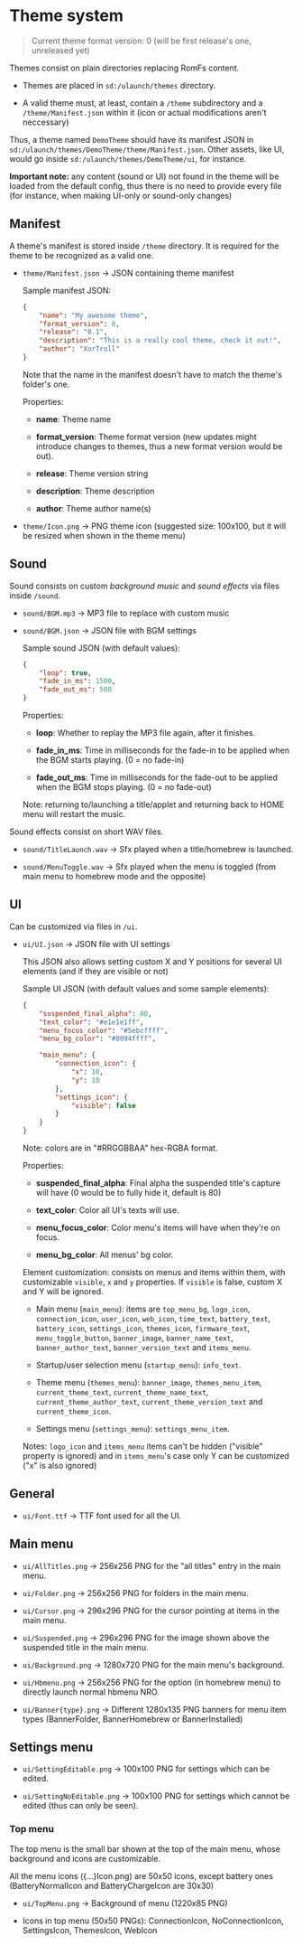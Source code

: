 # Theme system

> Current theme format version: 0 (will be first release's one, unreleased yet)

Themes consist on plain directories replacing RomFs content.

- Themes are placed in `sd:/ulaunch/themes` directory.

- A valid theme must, at least, contain a `/theme` subdirectory and a `/theme/Manifest.json` within it (icon or actual modifications aren't neccessary)

Thus, a theme named `DemoTheme` should have its manifest JSON in `sd:/ulaunch/themes/DemoTheme/theme/Manifest.json`. Other assets, like UI, would go inside `sd:/ulaunch/themes/DemoTheme/ui`, for instance.

**Important note:** any content (sound or UI) not found in the theme will be loaded from the default config, thus there is no need to provide every file (for instance, when making UI-only or sound-only changes)

## Manifest

A theme's manifest is stored inside `/theme` directory. It is required for the theme to be recognized as a valid one.

- `theme/Manifest.json` -> JSON containing theme manifest

   Sample manifest JSON:

    ```json
    {
        "name": "My awesome theme",
        "format_version": 0,
        "release": "0.1",
        "description": "This is a really cool theme, check it out!",
        "author": "XorTroll"
    }
    ```

    Note that the name in the manifest doesn't have to match the theme's folder's one.

    Properties:

    - **name**: Theme name

    - **format_version**: Theme format version (new updates might introduce changes to themes, thus a new format version would be out).

    - **release**: Theme version string

    - **description**: Theme description

    - **author**: Theme author name(s)

- `theme/Icon.png` -> PNG theme icon (suggested size: 100x100, but it will be resized when shown in the theme menu)

## Sound

Sound consists on custom *background music* and *sound effects* via files inside `/sound`.

- `sound/BGM.mp3` -> MP3 file to replace with custom music

- `sound/BGM.json` -> JSON file with BGM settings

   Sample sound JSON (with default values):

    ```json
    {
        "loop": true,
        "fade_in_ms": 1500,
        "fade_out_ms": 500
    }
    ```

    Properties:

    - **loop**: Whether to replay the MP3 file again, after it finishes.

    - **fade_in_ms**: Time in milliseconds for the fade-in to be applied when the BGM starts playing. (0 = no fade-in)

    - **fade_out_ms**: Time in milliseconds for the fade-out to be applied when the BGM stops playing. (0 = no fade-out)

    Note: returning to/launching a title/applet and returning back to HOME menu will restart the music.

Sound effects consist on short WAV files.

- `sound/TitleLaunch.wav` -> Sfx played when a title/homebrew is launched.

- `sound/MenuToggle.wav` -> Sfx played when the menu is toggled (from main menu to homebrew mode and the opposite)

## UI

Can be customized via files in `/ui`.

- `ui/UI.json` -> JSON file with UI settings

   This JSON also allows setting custom X and Y positions for several UI elements (and if they are visible or not)

   Sample UI JSON (with default values and some sample elements):

    ```json
    {
        "suspended_final_alpha": 80,
        "text_color": "#e1e1e1ff",
        "menu_focus_color": "#5ebcffff",
        "menu_bg_color": "#0094ffff",

        "main_menu": {
            "connection_icon": {
                "x": 10,
                "y": 10
            },
            "settings_icon": {
                "visible": false
            }
        }
    }
    ```

    Note: colors are in "#RRGGBBAA" hex-RGBA format.

    Properties:

    - **suspended_final_alpha**: Final alpha the suspended title's capture will have (0 would be to fully hide it, default is 80)

    - **text_color**: Color all UI's texts will use.

    - **menu_focus_color**: Color menu's items will have when they're on focus.

    - **menu_bg_color**: All menus' bg color.

    Element customization: consists on menus and items within them, with customizable `visible`, `x` and `y` properties. If `visible` is false, custom X and Y will be ignored.

    - Main menu (`main_menu`): items are `top_menu_bg`, `logo_icon`, `connection_icon`, `user_icon`, `web_icon`, `time_text`, `battery_text`, `battery_icon`, `settings_icon`, `themes_icon`, `firmware_text`, `menu_toggle_button`, `banner_image`, `banner_name_text`, `banner_author_text`, `banner_version_text` and `items_menu`.

    - Startup/user selection menu (`startup_menu`): `info_text`.

    - Theme menu (`themes_menu`): `banner_image`, `themes_menu_item`, `current_theme_text`, `current_theme_name_text`, `current_theme_author_text`, `current_theme_version_text` and `current_theme_icon`.

    - Settings menu (`settings_menu`): `settings_menu_item`.

    Notes: `logo_icon` and `items_menu` items can't be hidden ("visible" property is ignored) and in `items_menu`'s case only Y can be customized ("x" is also ignored)

## General

- `ui/Font.ttf` -> TTF font used for all the UI.

## Main menu

- `ui/AllTitles.png` -> 256x256 PNG for the "all titles" entry in the main menu.

- `ui/Folder.png` -> 256x256 PNG for folders in the main menu.

- `ui/Cursor.png` -> 296x296 PNG for the cursor pointing at items in the main menu.

- `ui/Suspended.png` -> 296x296 PNG for the image shown above the suspended title in the main menu.

- `ui/Background.png` -> 1280x720 PNG for the main menu's background.

- `ui/Hbmenu.png` -> 256x256 PNG for the option (in homebrew menu) to directly launch normal hbmenu NRO.

- `ui/Banner{type}.png` -> Different 1280x135 PNG banners for menu item types (BannerFolder, BannerHomebrew or BannerInstalled)

## Settings menu

- `ui/SettingEditable.png` -> 100x100 PNG for settings which can be edited.

- `ui/SettingNoEditable.png` -> 100x100 PNG for settings which cannot be edited (thus can only be seen).

### Top menu

The top menu is the small bar shown at the top of the main menu, whose background and icons are customizable.

All the menu icons ({...}Icon.png) are 50x50 icons, except battery ones (BatteryNormalIcon and BatteryChargeIcon are 30x30)

- `ui/TopMenu.png` -> Background of menu (1220x85 PNG)

- Icons in top menu (50x50 PNGs): ConnectionIcon, NoConnectionIcon, SettingsIcon, ThemesIcon, WebIcon